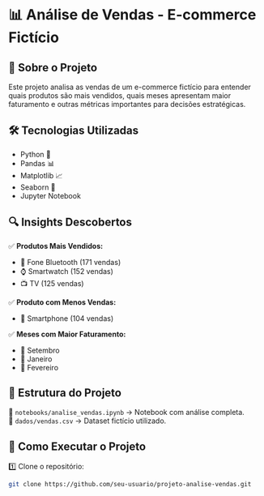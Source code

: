 # 📊 Análise de Vendas - E-commerce Fictício  

## 📌 Sobre o Projeto  
Este projeto analisa as vendas de um e-commerce fictício para entender quais produtos são mais vendidos, quais meses apresentam maior faturamento e outras métricas importantes para decisões estratégicas.  

## 🛠 Tecnologias Utilizadas  
- Python 🐍  
- Pandas 📊  
- Matplotlib 📈  
- Seaborn 🎨  
- Jupyter Notebook  

## 🔍 Insights Descobertos  
✅ **Produtos Mais Vendidos:**  
   - 📌 Fone Bluetooth (171 vendas)  
   - ⌚ Smartwatch (152 vendas)  
   - 📺 TV (125 vendas)  

✅ **Produto com Menos Vendas:**  
   - 📱 Smartphone (104 vendas)  

✅ **Meses com Maior Faturamento:**  
   - 📅 Setembro  
   - 📅 Janeiro  
   - 📅 Fevereiro  

## 📂 Estrutura do Projeto  
📁 `notebooks/analise_vendas.ipynb` → Notebook com análise completa.  
📁 `dados/vendas.csv` → Dataset fictício utilizado.  

## 🚀 Como Executar o Projeto  
1️⃣ Clone o repositório:  
```bash
git clone https://github.com/seu-usuario/projeto-analise-vendas.git

